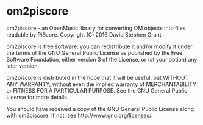 # om2piscore

om2piscore - an OpenMusic library for converting OM objects into files readable by PiScore.
Copyright (C) 2016  David Stephen Grant

om2piscore is free software: you can redistribute it and/or modify
it under the terms of the GNU General Public License as published by
the Free Software Foundation, either version 3 of the License, or
(at your option) any later version.

om2piscore is distributed in the hope that it will be useful,
but WITHOUT ANY WARRANTY; without even the implied warranty of
MERCHANTABILITY or FITNESS FOR A PARTICULAR PURPOSE.  See the
GNU General Public License for more details.

You should have received a copy of the GNU General Public License
along with om2piscore. If not, see <http://www.gnu.org/licenses/>.
